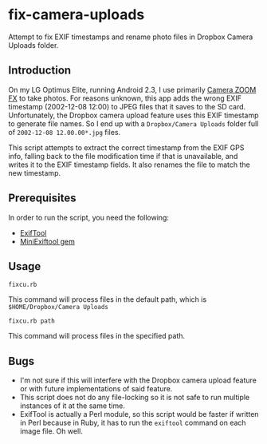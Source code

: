 # fix-camera-uploads

Attempt to fix EXIF timestamps and rename photo files in Dropbox Camera Uploads folder.

## Introduction

On my LG Optimus Elite, running Android 2.3, I use primarily [Camera ZOOM FX](http://www.androidslide.com/) to take photos. For reasons unknown, this app adds the wrong EXIF timestamp (2002-12-08 12:00) to JPEG files that it saves to the SD card. Unfortunately, the Dropbox camera upload feature uses this EXIF timestamp to generate file names. So I end up with a ```Dropbox/Camera Uploads``` folder full of ```2002-12-08 12.00.00*.jpg``` files.

This script attempts to extract the correct timestamp from the EXIF GPS info, falling back to the file modification time if that is unavailable, and writes it to the EXIF timestamp fields. It also renames the file to match the new timestamp.

## Prerequisites

In order to run the script, you need the following:
* [ExifTool](http://www.sno.phy.queensu.ca/~phil/exiftool/)
* [MiniExiftool gem](http://miniexiftool.rubyforge.org/)

## Usage

    fixcu.rb

This command will process files in the default path, which is ```$HOME/Dropbox/Camera Uploads```

    fixcu.rb path
    
This command will process files in the specified path.

## Bugs

* I'm not sure if this will interfere with the Dropbox camera upload feature or with future implementations of said feature.
* This script does not do any file-locking so it is not safe to run multiple instances of it at the same time.
* ExifTool is actually a Perl module, so this script would be faster if written in Perl because in Ruby, it has to run the ```exiftool``` command on each image file. Oh well.
